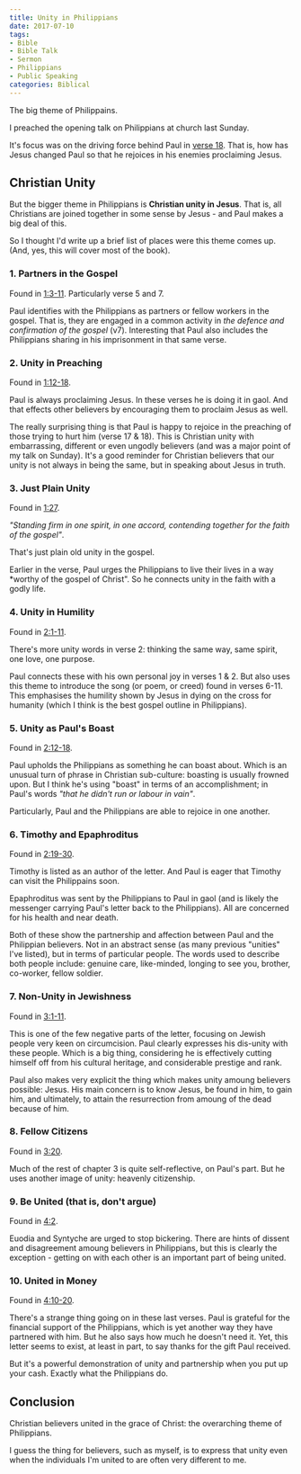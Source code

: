 ```yaml
---
title: Unity in Philippians
date: 2017-07-10
tags:
- Bible
- Bible Talk
- Sermon
- Philippians
- Public Speaking 
categories: Biblical
---
```


The big theme of Philippains.

<!-- more --> 

I preached the opening talk on Philippians at church last Sunday.

It's focus was on the driving force behind Paul in [verse 18](https://www.biblegateway.com/passage/?search=Phil+1%3A15-18).
That is, how has Jesus changed Paul so that he rejoices in his enemies proclaiming Jesus.

## Christian Unity

But the bigger theme in Philippians is **Christian unity in Jesus**.
That is, all Christians are joined together in some sense by Jesus - and Paul makes a big deal of this.

So I thought I'd write up a brief list of places were this theme comes up.
(And, yes, this will cover most of the book).


### 1. Partners in the Gospel

Found in [1:3-11](https://www.biblegateway.com/passage/?search=Phil+1%3A3-11).
Particularly verse 5 and 7.

Paul identifies with the Philippians as partners or fellow workers in the gospel.
That is, they are engaged in a common activity in *the defence and confirmation of the gospel* (v7).
Interesting that Paul also includes the Philippians sharing in his imprisonment in that same verse.

### 2. Unity in Preaching

Found in [1:12-18](https://www.biblegateway.com/passage/?search=Phil+1%3A12-18).

Paul is always proclaiming Jesus.
In these verses he is doing it in gaol.
And that effects other believers by encouraging them to proclaim Jesus as well.

The really surprising thing is that Paul is happy to rejoice in the preaching of those trying to hurt him (verse 17 & 18).
This is Christian unity with embarrassing, different or even ungodly believers (and was a major point of my talk on Sunday).
It's a good reminder for Christian believers that our unity is not always in being the same, but in speaking about Jesus in truth.

### 3. Just Plain Unity

Found in [1:27](https://www.biblegateway.com/passage/?search=Phil+1%3A27).

*"Standing firm in one spirit, in one accord, contending together for the faith of the gospel"*.

That's just plain old unity in the gospel.

Earlier in the verse, Paul urges the Philippians to live their lives in a way *worthy of the gospel of Christ".
So he connects unity in the faith with a godly life.

### 4. Unity in Humility

Found in [2:1-11](https://www.biblegateway.com/passage/?search=Phil+2%3A1-11).

There's more unity words in verse 2: thinking the same way, same spirit, one love, one purpose.

Paul connects these with his own personal joy in verses 1 & 2.
But also uses this theme to introduce the song (or poem, or creed) found in verses 6-11.
This emphasises the humility shown by Jesus in dying on the cross for humanity (which I think is the best gospel outline in Philippians).

### 5. Unity as Paul's Boast

Found in [2:12-18](https://www.biblegateway.com/passage/?search=Phil+2%3A12-18).

Paul upholds the Philippians as something he can boast about. 
Which is an unusual turn of phrase in Christian sub-culture: boasting is usually frowned upon.
But I think he's using "boast" in terms of an accomplishment; in Paul's words *"that he didn't run or labour in vain"*.

Particularly, Paul and the Philippians are able to rejoice in one another.

### 6. Timothy and Epaphroditus

Found in [2:19-30](https://www.biblegateway.com/passage/?search=Phil+2%3A19-30).

Timothy is listed as an author of the letter.
And Paul is eager that Timothy can visit the Philippains soon.

Epaphroditus was sent by the Philippians to Paul in gaol (and is likely the messenger carrying Paul's letter back to the Philippians). 
All are concerned for his health and near death. 

Both of these show the partnership and affection between Paul and the Philippian believers.
Not in an abstract sense (as many previous "unities" I've listed), but in terms of particular people.
The words used to describe both people include: genuine care, like-minded, longing to see you, brother, co-worker, fellow soldier.

### 7. Non-Unity in Jewishness

Found in [3:1-11](https://www.biblegateway.com/passage/?search=Phil+3%3A1-11).

This is one of the few negative parts of the letter, focusing on Jewish people very keen on circumcision.
Paul clearly expresses his dis-unity with these people.
Which is a big thing, considering he is effectively cutting himself off from his cultural heritage, and considerable prestige and rank.

Paul also makes very explicit the thing which makes unity amoung believers possible: Jesus.
His main concern is to know Jesus, be found in him, to gain him, and ultimately, to attain the resurrection from amoung of the dead because of him.

### 8. Fellow Citizens

Found in [3:20](https://www.biblegateway.com/passage/?search=Phil+3%3A20).

Much of the rest of chapter 3 is quite self-reflective, on Paul's part.
But he uses another image of unity: heavenly citizenship.

### 9. Be United (that is, don't argue)

Found in [4:2](https://www.biblegateway.com/passage/?search=Phil+4%3A2).

Euodia and Syntyche are urged to stop bickering.
There are hints of dissent and disagreement amoung believers in Philippians, but this is clearly the exception - getting on with each other is an important part of being united.

### 10. United in Money

Found in [4:10-20](https://www.biblegateway.com/passage/?search=Phil+4%3A10-20).

There's a strange thing going on in these last verses.
Paul is grateful for the financial support of the Philippians, which is yet another way they have partnered with him.
But he also says how much he doesn't need it.
Yet, this letter seems to exist, at least in part, to say thanks for the gift Paul received.

But it's a powerful demonstration of unity and partnership when you put up your cash.
Exactly what the Philippians do.


## Conclusion

Christian believers united in the grace of Christ: the overarching theme of Philippians.

I guess the thing for believers, such as myself, is to express that unity even when the individuals I'm united to are often very different to me.